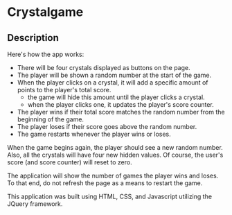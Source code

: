 # Crystalgame

## Description

Here's how the app works:

* There will be four crystals displayed as buttons on the page.
* The player will be shown a random number at the start of the game.
* When the player clicks on a crystal, it will add a specific amount of points to the player's total score.
  * the game will hide this amount until the player clicks a crystal.
  * when the player clicks one, it updates the player's score counter.
* The player wins if their total score matches the random number from the beginning of the game.
* The player loses if their score goes above the random number.
* The game restarts whenever the player wins or loses.

When the game begins again, the player should see a new random number. 
Also, all the crystals will have four new hidden values. 
Of course, the user's score (and score counter) will reset to zero.

The application will show the number of games the player wins and loses. To that end, do not refresh the page as a means to restart the game.

This application was built using HTML, CSS, and Javascript utilizing the JQuery framework. 
